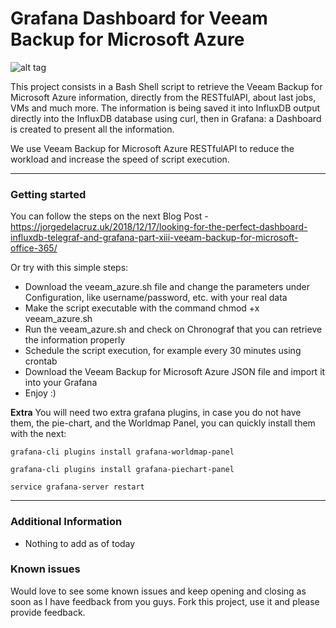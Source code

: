 Grafana Dashboard for Veeam Backup for Microsoft Azure
===================

![alt tag](https://jorgedelacruz.uk/wp-content/uploads/2024/11/grafana-vbazure-v7.jpg)

This project consists in a Bash Shell script to retrieve the Veeam Backup for Microsoft Azure information, directly from the RESTfulAPI, about last jobs, VMs and much more. The information is being saved it into InfluxDB output directly into the InfluxDB database using curl, then in Grafana: a Dashboard is created to present all the information.

We use Veeam Backup for Microsoft Azure RESTfulAPI to reduce the workload and increase the speed of script execution. 

----------

### Getting started
You can follow the steps on the next Blog Post - https://jorgedelacruz.uk/2018/12/17/looking-for-the-perfect-dashboard-influxdb-telegraf-and-grafana-part-xiii-veeam-backup-for-microsoft-office-365/

Or try with this simple steps:
* Download the veeam_azure.sh file and change the parameters under Configuration, like username/password, etc. with your real data
* Make the script executable with the command chmod +x veeam_azure.sh
* Run the veeam_azure.sh and check on Chronograf that you can retrieve the information properly
* Schedule the script execution, for example every 30 minutes using crontab
* Download the Veeam Backup for Microsoft Azure JSON file and import it into your Grafana
* Enjoy :)

**Extra**
You will need two extra grafana plugins, in case you do not have them, the pie-chart, and the Worldmap Panel, you can quickly install them with the next:

``grafana-cli plugins install grafana-worldmap-panel``

``grafana-cli plugins install grafana-piechart-panel``

``service grafana-server restart``


----------

### Additional Information
* Nothing to add as of today

### Known issues 
Would love to see some known issues and keep opening and closing as soon as I have feedback from you guys. Fork this project, use it and please provide feedback.